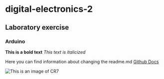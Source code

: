 # digital-electronics-2
## Laboratory exercise
### Arduino
**This is a bold text**
*This text is italicized*

Here you can find information about changing the readme.md [Github Docs](https://docs.github.com/en/get-started/writing-on-github/getting-started-with-writing-and-formatting-on-github/basic-writing-and-formatting-syntax#headings)

![This is an image of CR7](https://www.gettyimages.es/detail/fotograf%C3%ADa-de-noticias/cristiano-ronaldo-of-portugal-celebrates-after-fotograf%C3%ADa-de-noticias/1325105287?adppopup=true)
